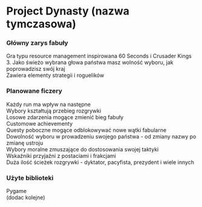 # Project Dynasty (nazwa tymczasowa)

### Główny zarys fabuły
Gra typu resource management inspirowana 60 Seconds i Crusader Kings 3. Jako świeżo wybrana głowa państwa masz wolność wyboru, jak poprowadzisz swój kraj<br>
Zawiera elementy strategii i roguelików<br>

### Planowane ficzery
Każdy run ma wpływ na następne<br>
Wybory kształtują przebieg rozgrywki<br>
Losowe zdarzenia mogące zmienić bieg fabuły<br>
Customowe achievementy<br>
Questy poboczne mogące odblokowywać nowe wątki fabularne<br>
Dowolność wyboru w prowadzeniu swojego państwa - od zmiany nazwy po zmianę ustroju<br>
Wybory moralne zmuszające do dostosowania swojej taktyki<br>
Wskaźniki przyjaźni z postaciami i frakcjami<br>
Duża ilość ścieżek rozgrywki - dyktator, pacyfista, prezydent i wiele innych<br>

### Użyte biblioteki
Pygame<br>
(dodac kolejne)
